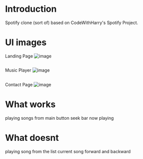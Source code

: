 # Introduction
Spotify clone (sort of) based on CodeWithHarry's Spotify Project.
# UI images
Landing Page
![image](https://user-images.githubusercontent.com/79386635/211118363-2aa79569-8c0f-468a-af67-ec304bdef3e1.png)
##
Music Player
![image](https://user-images.githubusercontent.com/79386635/211118422-0c497b50-f2b1-4148-ae63-881d81fec480.png)
##
Contact Page
![image](https://user-images.githubusercontent.com/79386635/211118463-760ebc59-2525-4dca-918c-b69054b72a40.png)
# What works
playing songs from main button
seek bar
now playing
# What doesnt
playing song from the list
current song
forward and backward
